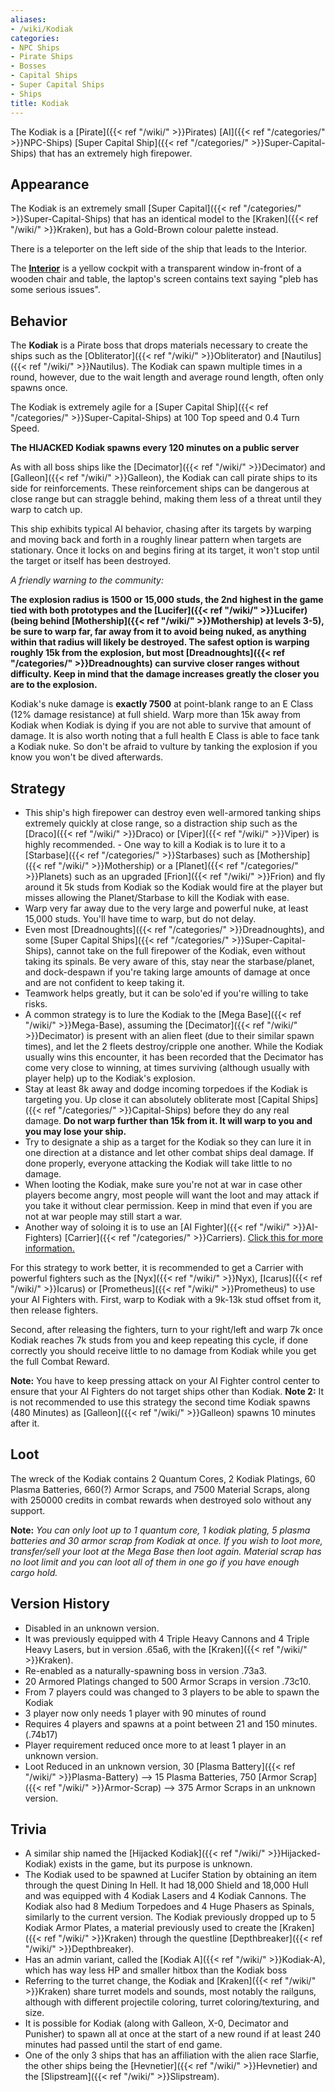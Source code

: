 ```yaml
---
aliases:
- /wiki/Kodiak
categories:
- NPC Ships
- Pirate Ships
- Bosses
- Capital Ships
- Super Capital Ships
- Ships
title: Kodiak
---
```


The Kodiak is a [Pirate]({{< ref "/wiki/" >}}Pirates) [AI]({{< ref "/categories/" >}}NPC-Ships) [Super Capital Ship]({{< ref "/categories/" >}}Super-Capital-Ships) that has an extremely high firepower.

## Appearance

The Kodiak is an extremely small [Super Capital]({{< ref "/categories/" >}}Super-Capital-Ships) that has an identical model to the [Kraken]({{< ref "/wiki/" >}}Kraken), but has a Gold-Brown colour palette instead.

There is a teleporter on the left side of the ship that leads to the Interior.

The **<u>Interior</u>** is a yellow cockpit with a transparent window in-front of a wooden chair and table, the laptop's screen contains text saying "pleb has some serious issues".

## Behavior

The **Kodiak** is a Pirate boss that drops materials necessary to create the ships such as the [Obliterator]({{< ref "/wiki/" >}}Obliterator) and [Nautilus]({{< ref "/wiki/" >}}Nautilus). The Kodiak can spawn multiple times in a round, however, due to the wait length and average round length, often only spawns once.

The Kodiak is extremely agile for a [Super Capital Ship]({{< ref "/categories/" >}}Super-Capital-Ships) at 100 Top speed and 0.4 Turn Speed.

**The HIJACKED Kodiak spawns every 120 minutes on a public server**

As with all boss ships like the [Decimator]({{< ref "/wiki/" >}}Decimator) and [Galleon]({{< ref "/wiki/" >}}Galleon), the Kodiak can call pirate ships to its side for reinforcements. These reinforcement ships can be dangerous at close range but can straggle behind, making them less of a threat until they warp to catch up.

This ship exhibits typical AI behavior, chasing after its targets by warping and moving back and forth in a roughly linear pattern when targets are stationary. Once it locks on and begins firing at its target, it won't stop until the target or itself has been destroyed.

_A friendly warning to the community:_

**The explosion radius is 1500 or 15,000 studs, the 2nd highest in the game tied with both prototypes and the [Lucifer]({{< ref "/wiki/" >}}Lucifer) (being behind [Mothership]({{< ref "/wiki/" >}}Mothership) at levels 3-5), be sure to warp far, far away from it to avoid being nuked, as anything within that radius will likely be destroyed. The safest option is warping roughly 15k from the explosion, but most [Dreadnoughts]({{< ref "/categories/" >}}Dreadnoughts) can survive closer ranges without difficulty. Keep in mind that the damage increases greatly the closer you are to the explosion.**

Kodiak's nuke damage is **exactly 7500** at point-blank range to an E Class (12% damage resistance) at full shield. Warp more than 15k away from Kodiak when Kodiak is dying if you are not able to survive that amount of damage. It is also worth noting that a full health E Class is able to face tank a Kodiak nuke. So don't be afraid to vulture by tanking the explosion if you know you won't be dived afterwards.

## Strategy

- This ship's high firepower can destroy even well-armored tanking ships extremely quickly at close range, so a distraction ship such as the [Draco]({{< ref "/wiki/" >}}Draco) or [Viper]({{< ref "/wiki/" >}}Viper) is highly recommended. - One way to kill a Kodiak is to lure it to a [Starbase]({{< ref "/categories/" >}}Starbases) such as [Mothership]({{< ref "/wiki/" >}}Mothership) or a [Planet]({{< ref "/categories/" >}}Planets) such as an upgraded [Frion]({{< ref "/wiki/" >}}Frion) and fly around it 5k studs from Kodiak so the Kodiak would fire at the player but misses allowing the Planet/Starbase to kill the Kodiak with ease.
- Warp very far away due to the very large and powerful nuke, at least 15,000 studs. You'll have time to warp, but do not delay.
- Even most [Dreadnoughts]({{< ref "/categories/" >}}Dreadnoughts), and some [Super Capital Ships]({{< ref "/categories/" >}}Super-Capital-Ships), cannot take on the full firepower of the Kodiak, even without taking its spinals. Be very aware of this, stay near the starbase/planet, and dock-despawn if you're taking large amounts of damage at once and are not confident to keep taking it.
- Teamwork helps greatly, but it can be solo'ed if you're willing to take risks.
- A common strategy is to lure the Kodiak to the [Mega Base]({{< ref "/wiki/" >}}Mega-Base), assuming the [Decimator]({{< ref "/wiki/" >}}Decimator) is present with an alien fleet (due to their similar spawn times), and let the 2 fleets destroy/cripple one another. While the Kodiak usually wins this encounter, it has been recorded that the Decimator has come very close to winning, at times surviving (although usually with player help) up to the Kodiak's explosion.
- Stay at least 8k away and dodge incoming torpedoes if the Kodiak is targeting you. Up close it can absolutely obliterate most [Capital Ships]({{< ref "/categories/" >}}Capital-Ships) before they do any real damage. **Do not warp further than 15k from it. It will warp to you and you may lose your ship.**
- Try to designate a ship as a target for the Kodiak so they can lure it in one direction at a distance and let other combat ships deal damage. If done properly, everyone attacking the Kodiak will take little to no damage.
- When looting the Kodiak, make sure you're not at war in case other players become angry, most people will want the loot and may attack if you take it without clear permission. Keep in mind that even if you are not at war people may still start a war.
- Another way of soloing it is to use an [AI Fighter]({{< ref "/wiki/" >}}AI-Fighters) [Carrier]({{< ref "/categories/" >}}Carriers). <span class="mw-customtoggle-myDivision"><u>Click this for more information.</u></span>

<div class="mw-collapsible mw-collapsed" id="mw-customcollapsible-myDivision">

For this strategy to work better, it is recommended to get a Carrier with powerful fighters such as the [Nyx]({{< ref "/wiki/" >}}Nyx), [Icarus]({{< ref "/wiki/" >}}Icarus) or [Prometheus]({{< ref "/wiki/" >}}Prometheus) to use your AI Fighters with. First, warp to Kodiak with a 9k-13k stud offset from it, then release fighters.

Second, after releasing the fighters, turn to your right/left and warp 7k once Kodiak reaches 7k studs from you and keep repeating this cycle, if done correctly you should receive little to no damage from Kodiak while you get the full Combat Reward.

**Note:** You have to keep pressing attack on your AI Fighter control center to ensure that your AI Fighters do not target ships other than Kodiak. **Note 2:** It is not recommended to use this strategy the second time Kodiak spawns (480 Minutes) as [Galleon]({{< ref "/wiki/" >}}Galleon) spawns 10 minutes after it.

</div>

## Loot

The wreck of the Kodiak contains 2 Quantum Cores, 2 Kodiak Platings, 60 Plasma Batteries, 660(?) Armor Scraps, and 7500 Material Scraps, along with 250000 credits in combat rewards when destroyed solo without any support.

**Note:** _You can only loot up to 1 quantum core, 1 kodiak plating, 5 plasma batteries and 30 armor scrap from Kodiak at once. If you wish to loot more, transfer/sell your loot at the Mega Base then loot again. Material scrap has no loot limit and you can loot all of them in one go if you have enough cargo hold._

## Version History 

- Disabled in an unknown version.
- It was previously equipped with 4 Triple Heavy Cannons and 4 Triple Heavy Lasers, but in version .65a6, with the [Kraken]({{< ref "/wiki/" >}}Kraken).
- Re-enabled as a naturally-spawning boss in version .73a3.
- 20 Armored Platings changed to 500 Armor Scraps in version .73c10.
- From 7 players could was changed to 3 players to be able to spawn the Kodiak
- 3 player now only needs 1 player with 90 minutes of round
- Requires 4 players and spawns at a point between 21 and 150 minutes. (.74b17)
- Player requirement reduced once more to at least 1 player in an unknown version.
- Loot Reduced in an unknown version, 30 [Plasma Battery]({{< ref "/wiki/" >}}Plasma-Battery) --> 15 Plasma Batteries, 750 [Armor Scrap]({{< ref "/wiki/" >}}Armor-Scrap) --> 375 Armor Scraps in an unknown version.

## Trivia

- A similar ship named the [Hijacked Kodiak]({{< ref "/wiki/" >}}Hijacked-Kodiak) exists in the game, but its purpose is unknown.
- The Kodiak used to be spawned at Lucifer Station by obtaining an item through the quest Dining In Hell. It had 18,000 Shield and 18,000 Hull and was equipped with 4 Kodiak Lasers and 4 Kodiak Cannons. The Kodiak also had 8 Medium Torpedoes and 4 Huge Phasers as Spinals, similarly to the current version. The Kodiak previously dropped up to 5 Kodiak Armor Plates, a material previously used to create the [Kraken]({{< ref "/wiki/" >}}Kraken) through the questline [Depthbreaker]({{< ref "/wiki/" >}}Depthbreaker).
- Has an admin variant, called the [Kodiak A]({{< ref "/wiki/" >}}Kodiak-A), which has way less HP and smaller hitbox than the Kodiak boss
- Referring to the turret change, the Kodiak and [Kraken]({{< ref "/wiki/" >}}Kraken) share turret models and sounds, most notably the railguns, although with different projectile coloring, turret coloring/texturing, and size.
- It is possible for Kodiak (along with Galleon, X-0, Decimator and Punisher) to spawn all at once at the start of a new round if at least 240 minutes had passed until the start of end game.
- One of the only 3 ships that has an affiliation with the alien race Slarfie, the other ships being the [Hevnetier]({{< ref "/wiki/" >}}Hevnetier) and the [Slipstream]({{< ref "/wiki/" >}}Slipstream).